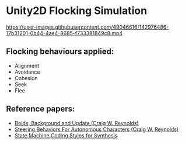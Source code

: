 # Unity2D Flocking Simulation


https://user-images.githubusercontent.com/49046616/142976486-17b31201-0b44-4ae4-8685-f733381849c8.mp4


## Flocking behaviours applied:
- Alignment
- Avoidance
- Cohesion
- Seek
- Flee

## Reference papers:
- [Boids, Background and Update (Craig W. Reynolds)](http://www.red3d.com/cwr/boids/)
- [Steering Behaviors For Autonomous Characters (Craig W. Reynolds)](http://www.red3d.com/cwr/steer/gdc99/)
- [State Machine Coding Styles for Synthesis](http://www.sunburst-design.com/papers/CummingsSNUG1998SJ_FSM.pdf)
